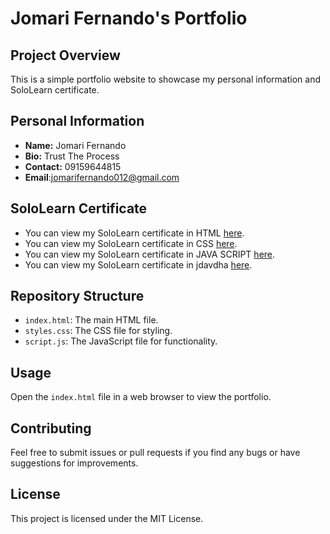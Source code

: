 # Jomari Fernando's Portfolio

## Project Overview
This is a simple portfolio website to showcase my personal information and SoloLearn certificate.

## Personal Information
- **Name:** Jomari Fernando
- **Bio:** Trust The Process
- **Contact:** 09159644815
- **Email**:jomarifernando012@gmail.com
## SoloLearn Certificate
- You can view my SoloLearn certificate in HTML [here](https://www.sololearn.com/certificates/CC-TZ5MCXB2).
- You can view my SoloLearn certificate in CSS [here]().
- You can view my SoloLearn certificate in JAVA SCRIPT [here]().
- You can view my SoloLearn certificate in jdavdha [here]().
## Repository Structure
- `index.html`: The main HTML file.
- `styles.css`: The CSS file for styling.
- `script.js`: The JavaScript file for functionality.

## Usage
Open the `index.html` file in a web browser to view the portfolio.

## Contributing
Feel free to submit issues or pull requests if you find any bugs or have suggestions for improvements.

## License
This project is licensed under the MIT License.
